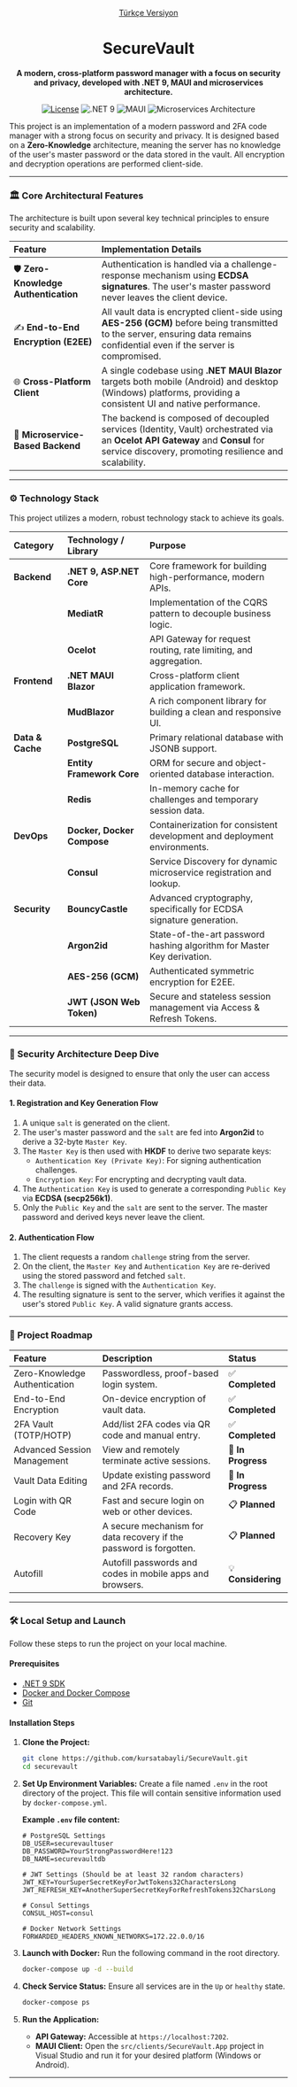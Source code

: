 <div align="center">
  <p>
    <a href="README-tr.md">Türkçe Versiyon</a>
  </p>
</div>

<div align="center">

  <!-- Project Logo -->
  <!-- <img src="#" alt="SecureVault Logo" width="150"/> -->
  
  <h1 style="border-bottom: none;">SecureVault</h1>
  
  **A modern, cross-platform password manager with a focus on security and privacy, developed with .NET 9, MAUI and microservices architecture.**

</div>

<p align="center">
  <a href="https://github.com/kursatabayli/securevault/blob/develop/LICENSE"><img src="https://img.shields.io/github/license/kursatabayli/securevault?style=for-the-badge&color=blue" alt="License"></a>
  <img src="https://img.shields.io/badge/.NET-9-512BD4?style=for-the-badge&logo=dotnet" alt=".NET 9">
  <img src="https://img.shields.io/badge/MAUI-Multi--Platform-5C2D91?style=for-the-badge&logo=c-sharp" alt="MAUI">
  <img src="https://img.shields.io/badge/Architecture-Microservices-orange?style=for-the-badge" alt="Microservices Architecture">
</p>

This project is an implementation of a modern password and 2FA code manager with a strong focus on security and privacy. It is designed based on a **Zero-Knowledge** architecture, meaning the server has no knowledge of the user's master password or the data stored in the vault. All encryption and decryption operations are performed client-side.

---

### 🏛️ Core Architectural Features

The architecture is built upon several key technical principles to ensure security and scalability.

| Feature | Implementation Details |
| :--- | :--- |
| 🛡️ **Zero-Knowledge Authentication** | Authentication is handled via a challenge-response mechanism using **ECDSA signatures**. The user's master password never leaves the client device. |
| ✍️ **End-to-End Encryption (E2EE)** | All vault data is encrypted client-side using **AES-256 (GCM)** before being transmitted to the server, ensuring data remains confidential even if the server is compromised. |
| 🌐 **Cross-Platform Client** | A single codebase using **.NET MAUI Blazor** targets both mobile (Android) and desktop (Windows) platforms, providing a consistent UI and native performance. |
| 🧩 **Microservice-Based Backend** | The backend is composed of decoupled services (Identity, Vault) orchestrated via an **Ocelot API Gateway** and **Consul** for service discovery, promoting resilience and scalability. |

---

### ⚙️ Technology Stack

This project utilizes a modern, robust technology stack to achieve its goals.

| Category | Technology / Library | Purpose |
| :--- | :--- | :--- |
| **Backend** | **.NET 9, ASP.NET Core** | Core framework for building high-performance, modern APIs. |
| | **MediatR** | Implementation of the CQRS pattern to decouple business logic. |
| | **Ocelot** | API Gateway for request routing, rate limiting, and aggregation. |
| **Frontend**| **.NET MAUI Blazor** | Cross-platform client application framework. |
| | **MudBlazor** | A rich component library for building a clean and responsive UI. |
| **Data & Cache**| **PostgreSQL** | Primary relational database with JSONB support. |
| | **Entity Framework Core** | ORM for secure and object-oriented database interaction. |
| | **Redis** | In-memory cache for challenges and temporary session data. |
| **DevOps** | **Docker, Docker Compose** | Containerization for consistent development and deployment environments. |
| | **Consul** | Service Discovery for dynamic microservice registration and lookup. |
| **Security** | **BouncyCastle** | Advanced cryptography, specifically for ECDSA signature generation. |
| | **Argon2id** | State-of-the-art password hashing algorithm for Master Key derivation. |
| | **AES-256 (GCM)** | Authenticated symmetric encryption for E2EE. |
| | **JWT (JSON Web Token)** | Secure and stateless session management via Access & Refresh Tokens. |

---

### 🔐 Security Architecture Deep Dive

The security model is designed to ensure that only the user can access their data.

#### 1. Registration and Key Generation Flow
1.  A unique `salt` is generated on the client.
2.  The user's master password and the `salt` are fed into **Argon2id** to derive a 32-byte `Master Key`.
3.  The `Master Key` is then used with **HKDF** to derive two separate keys:
    * `Authentication Key (Private Key)`: For signing authentication challenges.
    * `Encryption Key`: For encrypting and decrypting vault data.
4.  The `Authentication Key` is used to generate a corresponding `Public Key` via **ECDSA (secp256k1)**.
5.  Only the `Public Key` and the `salt` are sent to the server. The master password and derived keys never leave the client.

#### 2. Authentication Flow
1.  The client requests a random `challenge` string from the server.
2.  On the client, the `Master Key` and `Authentication Key` are re-derived using the stored password and fetched `salt`.
3.  The `challenge` is signed with the `Authentication Key`.
4.  The resulting signature is sent to the server, which verifies it against the user's stored `Public Key`. A valid signature grants access.

---

### 🚀 Project Roadmap

| Feature | Description | Status |
| :--- | :--- | :--- |
| Zero-Knowledge Authentication | Passwordless, proof-based login system. | ✅ **Completed** |
| End-to-End Encryption | On-device encryption of vault data. | ✅ **Completed** |
| 2FA Vault (TOTP/HOTP) | Add/list 2FA codes via QR code and manual entry. | ✅ **Completed** |
| Advanced Session Management | View and remotely terminate active sessions. | 🚧 **In Progress** |
| Vault Data Editing | Update existing password and 2FA records. | 🚧 **In Progress** |
| Login with QR Code | Fast and secure login on web or other devices. | 📋 **Planned** |
| Recovery Key | A secure mechanism for data recovery if the password is forgotten. | 📋 **Planned** |
| Autofill | Autofill passwords and codes in mobile apps and browsers. | 💡 **Considering** |

---

### 🛠️ Local Setup and Launch

Follow these steps to run the project on your local machine.

#### Prerequisites
* [.NET 9 SDK](https://dotnet.microsoft.com/download/dotnet/9.0)
* [Docker and Docker Compose](https://www.docker.com/products/docker-desktop/)
* [Git](https://git-scm.com/)

#### Installation Steps
1.  **Clone the Project:**
    ```bash
    git clone https://github.com/kursatabayli/SecureVault.git
    cd securevault
    ```

2.  **Set Up Environment Variables:**
    Create a file named `.env` in the root directory of the project. This file will contain sensitive information used by `docker-compose.yml`.

    **Example `.env` file content:**
    ```env
    # PostgreSQL Settings
    DB_USER=securevaultuser
    DB_PASSWORD=YourStrongPasswordHere!123
    DB_NAME=securevaultdb

    # JWT Settings (Should be at least 32 random characters)
    JWT_KEY=YourSuperSecretKeyForJwtTokens32CharactersLong
    JWT_REFRESH_KEY=AnotherSuperSecretKeyForRefreshTokens32CharsLong

    # Consul Settings
    CONSUL_HOST=consul

    # Docker Network Settings
    FORWARDED_HEADERS_KNOWN_NETWORKS=172.22.0.0/16
    ```

3.  **Launch with Docker:**
    Run the following command in the root directory.
    ```bash
    docker-compose up -d --build
    ```

4.  **Check Service Status:**
    Ensure all services are in the `Up` or `healthy` state.
    ```bash
    docker-compose ps
    ```

5.  **Run the Application:**
    * **API Gateway:** Accessible at `https://localhost:7202`.
    * **MAUI Client:** Open the `src/clients/SecureVault.App` project in Visual Studio and run it for your desired platform (Windows or Android).

---
